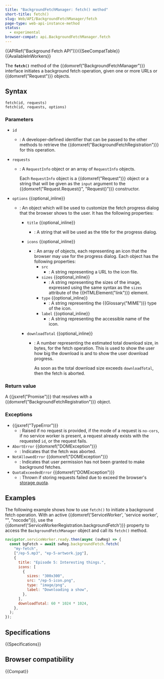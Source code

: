 ```yaml
---
title: "BackgroundFetchManager: fetch() method"
short-title: fetch()
slug: Web/API/BackgroundFetchManager/fetch
page-type: web-api-instance-method
status:
  - experimental
browser-compat: api.BackgroundFetchManager.fetch
---
```


{{APIRef("Background Fetch API")}}{{SeeCompatTable}}{{AvailableInWorkers}}

The **`fetch()`** method of the {{domxref("BackgroundFetchManager")}} interface initiates a background fetch operation, given one or more URLs or {{domxref("Request")}} objects.

## Syntax

```js-nolint
fetch(id, requests)
fetch(id, requests, options)
```

### Parameters

- `id`
  - : A developer-defined identifier that can be passed to the other methods to retrieve the {{domxref("BackgroundFetchRegistration")}} for this operation.
- `requests`

  - : A `RequestInfo` object or an array of `RequestInfo` objects.

    Each `RequestInfo` object is a {{domxref("Request")}} object or a string that will be given as the `input` argument to the {{domxref("Request.Request()", "Request()")}} constructor.

- `options` {{optional_inline}}

  - : An object which will be used to customize the fetch progress dialog that the browser shows to the user. It has the following properties:

    - `title` {{optional_inline}}
      - : A string that will be used as the title for the progress dialog.
    - `icons` {{optional_inline}}
      - : An array of objects, each representing an icon that the browser may use for the progress dialog. Each object has the following properties:
        - `src`
          - : A string representing a URL to the icon file.
        - `sizes` {{optional_inline}}
          - : A string representing the sizes of the image, expressed using the same syntax as the `sizes` attribute of the {{HTMLElement("link")}} element.
        - `type` {{optional_inline}}
          - : A string representing the {{Glossary("MIME")}} type of the icon.
        - `label` {{optional_inline}}
          - : A string representing the accessible name of the icon.
    - `downloadTotal` {{optional_inline}}

      - : A number representing the estimated total download size, in bytes, for the fetch operation. This is used to show the user how big the download is and to show the user download progress.

        As soon as the total download size exceeds `downloadTotal`, then the fetch is aborted.

### Return value

A {{jsxref("Promise")}} that resolves with a {{domxref("BackgroundFetchRegistration")}} object.

### Exceptions

- {{jsxref("TypeError")}}
  - : Raised if no request is provided, if the mode of a request is `no-cors`, if no service worker is present, a request already exists with the requested `id`, or the request fails.
- `AbortError` {{domxref("DOMException")}}
  - : Indicates that the fetch was aborted.
- `NotAllowedError` {{domxref("DOMException")}}
  - : Indicates that user permission has not been granted to make background fetches.
- `QuotaExceededError` {{domxref("DOMException")}}
  - : Thrown if storing requests failed due to exceed the browser's [storage quota](/en-US/docs/Web/API/Storage_API/Storage_quotas_and_eviction_criteria).

## Examples

The following example shows how to use `fetch()` to initiate a background fetch operation. With an active
{{domxref('ServiceWorker', 'service worker', "", "nocode")}}, use the
{{domxref('ServiceWorkerRegistration.backgroundFetch')}} property to access the
`BackgroundFetchManager` object and call its `fetch()`
method.

```js
navigator.serviceWorker.ready.then(async (swReg) => {
  const bgFetch = await swReg.backgroundFetch.fetch(
    "my-fetch",
    ["/ep-5.mp3", "ep-5-artwork.jpg"],
    {
      title: "Episode 5: Interesting things.",
      icons: [
        {
          sizes: "300x300",
          src: "/ep-5-icon.png",
          type: "image/png",
          label: "Downloading a show",
        },
      ],
      downloadTotal: 60 * 1024 * 1024,
    },
  );
});
```

## Specifications

{{Specifications}}

## Browser compatibility

{{Compat}}

